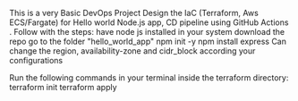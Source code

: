 This is a very Basic DevOps Project
Design the IaC (Terraform, Aws ECS/Fargate) for Hello world Node.js app, CD pipeline using GitHub Actions .
Follow with the steps:
have node js installed in your system
download the repo
go to the folder "hello_world_app"
npm init -y
npm install express
Can change the region, availability-zone and cidr_block according your configurations

Run the following commands in your terminal inside the terraform directory:
terraform init
terraform apply
